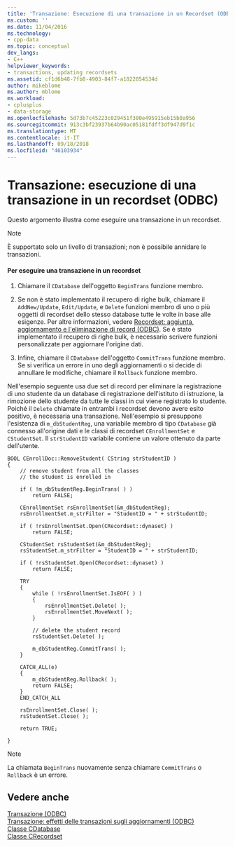 ```yaml
---
title: 'Transazione: Esecuzione di una transazione in un Recordset (ODBC) | Microsoft Docs'
ms.custom: ''
ms.date: 11/04/2016
ms.technology:
- cpp-data
ms.topic: conceptual
dev_langs:
- C++
helpviewer_keywords:
- transactions, updating recordsets
ms.assetid: cf1d6b48-7fb8-4903-84f7-a1822054534d
author: mikeblome
ms.author: mblome
ms.workload:
- cplusplus
- data-storage
ms.openlocfilehash: 5d73b7c45223c029451f300e495915eb15b0a956
ms.sourcegitcommit: 913c3bf23937b64b90ac05181fdff3df947d9f1c
ms.translationtype: MT
ms.contentlocale: it-IT
ms.lasthandoff: 09/18/2018
ms.locfileid: "46103934"
---
```

# <a name="transaction-performing-a-transaction-in-a-recordset-odbc"></a>Transazione: esecuzione di una transazione in un recordset (ODBC)

Questo argomento illustra come eseguire una transazione in un recordset.  
  
> [!NOTE]
>  È supportato solo un livello di transazioni; non è possibile annidare le transazioni.  
  
#### <a name="to-perform-a-transaction-in-a-recordset"></a>Per eseguire una transazione in un recordset  
  
1. Chiamare il `CDatabase` dell'oggetto `BeginTrans` funzione membro.  
  
1. Se non è stato implementato il recupero di righe bulk, chiamare il `AddNew/Update`, `Edit/Update`, e `Delete` funzioni membro di uno o più oggetti di recordset dello stesso database tutte le volte in base alle esigenze. Per altre informazioni, vedere [Recordset: aggiunta, aggiornamento e l'eliminazione di record (ODBC)](../../data/odbc/recordset-adding-updating-and-deleting-records-odbc.md). Se è stato implementato il recupero di righe bulk, è necessario scrivere funzioni personalizzate per aggiornare l'origine dati.  
  
1. Infine, chiamare il `CDatabase` dell'oggetto `CommitTrans` funzione membro. Se si verifica un errore in uno degli aggiornamenti o si decide di annullare le modifiche, chiamare il `Rollback` funzione membro.  
  
Nell'esempio seguente usa due set di record per eliminare la registrazione di uno studente da un database di registrazione dell'istituto di istruzione, la rimozione dello studente da tutte le classi in cui viene registrato lo studente. Poiché il `Delete` chiamate in entrambi i recordset devono avere esito positivo, è necessaria una transazione. Nell'esempio si presuppone l'esistenza di `m_dbStudentReg`, una variabile membro di tipo `CDatabase` già connesso all'origine dati e le classi di recordset `CEnrollmentSet` e `CStudentSet`. Il `strStudentID` variabile contiene un valore ottenuto da parte dell'utente.  
  
```  
BOOL CEnrollDoc::RemoveStudent( CString strStudentID )  
{  
    // remove student from all the classes  
    // the student is enrolled in  
  
    if ( !m_dbStudentReg.BeginTrans( ) )  
        return FALSE;  
  
    CEnrollmentSet rsEnrollmentSet(&m_dbStudentReg);  
    rsEnrollmentSet.m_strFilter = "StudentID = " + strStudentID;  
  
    if ( !rsEnrollmentSet.Open(CRecordset::dynaset) )  
        return FALSE;  
  
    CStudentSet rsStudentSet(&m_dbStudentReg);  
    rsStudentSet.m_strFilter = "StudentID = " + strStudentID;  
  
    if ( !rsStudentSet.Open(CRecordset::dynaset) )  
        return FALSE;  
  
    TRY  
    {  
        while ( !rsEnrollmentSet.IsEOF( ) )  
        {  
            rsEnrollmentSet.Delete( );  
            rsEnrollmentSet.MoveNext( );  
        }  
  
        // delete the student record  
        rsStudentSet.Delete( );  
  
        m_dbStudentReg.CommitTrans( );  
    }  
  
    CATCH_ALL(e)  
    {  
        m_dbStudentReg.Rollback( );  
        return FALSE;  
    }  
    END_CATCH_ALL  
  
    rsEnrollmentSet.Close( );  
    rsStudentSet.Close( );  
  
    return TRUE;  
  
}  
```  
  
> [!NOTE]
>  La chiamata `BeginTrans` nuovamente senza chiamare `CommitTrans` o `Rollback` è un errore.  
  
## <a name="see-also"></a>Vedere anche  

[Transazione (ODBC)](../../data/odbc/transaction-odbc.md)<br/>
[Transazione: effetti delle transazioni sugli aggiornamenti (ODBC)](../../data/odbc/transaction-how-transactions-affect-updates-odbc.md)<br/>
[Classe CDatabase](../../mfc/reference/cdatabase-class.md)<br/>
[Classe CRecordset](../../mfc/reference/crecordset-class.md)